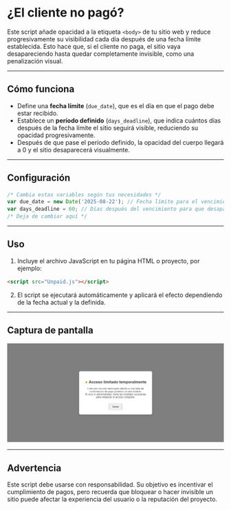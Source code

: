 # ¿El cliente no pagó?

Este script añade opacidad a la etiqueta `<body>` de tu sitio web y reduce progresivamente su visibilidad cada día después de una fecha límite establecida. Esto hace que, si el cliente no paga, el sitio vaya desapareciendo hasta quedar completamente invisible, como una penalización visual.

---

## Cómo funciona

- Define una **fecha límite** (`due_date`), que es el día en que el pago debe estar recibido.
- Establece un **período definido** (`days_deadline`), que indica cuántos días después de la fecha límite el sitio seguirá visible, reduciendo su opacidad progresivamente.
- Después de que pase el período definido, la opacidad del cuerpo llegará a 0 y el sitio desaparecerá visualmente.

---

## Configuración

```js
/* Cambia estas variables según tus necesidades */
var due_date = new Date('2025-08-22'); // Fecha límite para el vencimiento
var days_deadline = 60; // Días después del vencimiento para que desaparezca completamente
/* Deja de cambiar aquí */
````

---

## Uso

1. Incluye el archivo JavaScript en tu página HTML o proyecto, por ejemplo:

```html
<script src="Unpaid.js"></script>
```

2. El script se ejecutará automáticamente y aplicará el efecto dependiendo de la fecha actual y la definida.

---

## Captura de pantalla

![Unpaid](Captura.png)

---

## Advertencia

Este script debe usarse con responsabilidad. Su objetivo es incentivar el cumplimiento de pagos, pero recuerda que bloquear o hacer invisible un sitio puede afectar la experiencia del usuario o la reputación del proyecto.

```
